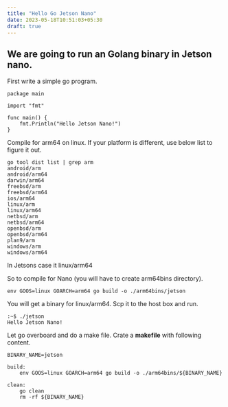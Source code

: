 ```yaml
---
title: "Hello Go Jetson Nano"
date: 2023-05-18T10:51:03+05:30
draft: true
---
```



## We are going to run an Golang binary in Jetson nano.

First write a simple go program.

```
package main

import "fmt"

func main() {
	fmt.Println("Hello Jetson Nano!")
}

```

Compile for arm64 on linux. If your platform is different, use below list to figure it out.

```
go tool dist list | grep arm           
android/arm
android/arm64
darwin/arm64
freebsd/arm
freebsd/arm64
ios/arm64
linux/arm
linux/arm64
netbsd/arm
netbsd/arm64
openbsd/arm
openbsd/arm64
plan9/arm
windows/arm
windows/arm64
```

In Jetsons case it linux/arm64

So to compile for Nano (you will have to create arm64bins directory).

`env GOOS=linux GOARCH=arm64 go build -o ./arm64bins/jetson`

You will get a binary for linux/arm64. Scp it to the host box and run.

```
:~$ ./jetson 
Hello Jetson Nano!
```

Let go overboard and do a make file. Crate a **makefile** with following content.

```
BINARY_NAME=jetson

build:
	env GOOS=linux GOARCH=arm64 go build -o ./arm64bins/${BINARY_NAME}

clean:
	go clean
	rm -rf ${BINARY_NAME}
```

